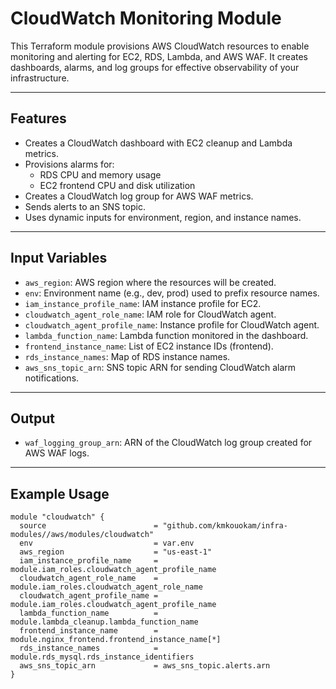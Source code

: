 # CloudWatch Monitoring Module

This Terraform module provisions AWS CloudWatch resources to enable monitoring and alerting for EC2, RDS, Lambda, and AWS WAF. It creates dashboards, alarms, and log groups for effective observability of your infrastructure.

---

## Features

- Creates a CloudWatch dashboard with EC2 cleanup and Lambda metrics.
- Provisions alarms for:
  - RDS CPU and memory usage
  - EC2 frontend CPU and disk utilization
- Creates a CloudWatch log group for AWS WAF metrics.
- Sends alerts to an SNS topic.
- Uses dynamic inputs for environment, region, and instance names.

---

## Input Variables

- `aws_region`: AWS region where the resources will be created.
- `env`: Environment name (e.g., dev, prod) used to prefix resource names.
- `iam_instance_profile_name`: IAM instance profile for EC2.
- `cloudwatch_agent_role_name`: IAM role for CloudWatch agent.
- `cloudwatch_agent_profile_name`: Instance profile for CloudWatch agent.
- `lambda_function_name`: Lambda function monitored in the dashboard.
- `frontend_instance_name`: List of EC2 instance IDs (frontend).
- `rds_instance_names`: Map of RDS instance names.
- `aws_sns_topic_arn`: SNS topic ARN for sending CloudWatch alarm notifications.

---

## Output

- `waf_logging_group_arn`: ARN of the CloudWatch log group created for AWS WAF logs.

---

## Example Usage

```hcl
module "cloudwatch" {
  source                        = "github.com/kmkouokam/infra-modules//aws/modules/cloudwatch"
  env                           = var.env
  aws_region                    = "us-east-1"
  iam_instance_profile_name     = module.iam_roles.cloudwatch_agent_profile_name
  cloudwatch_agent_role_name    = module.iam_roles.cloudwatch_agent_role_name
  cloudwatch_agent_profile_name =  module.iam_roles.cloudwatch_agent_profile_name
  lambda_function_name          = module.lambda_cleanup.lambda_function_name
  frontend_instance_name        = module.nginx_frontend.frontend_instance_name[*]
  rds_instance_names            = module.rds_mysql.rds_instance_identifiers
  aws_sns_topic_arn             = aws_sns_topic.alerts.arn
}
 